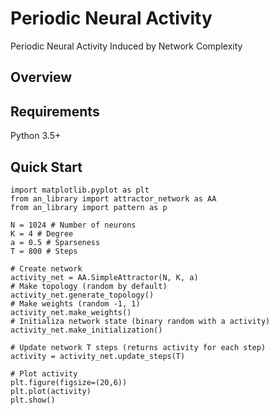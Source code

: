 # Periodic Neural Activity

Periodic Neural Activity Induced by Network Complexity

## Overview


## Requirements

Python 3.5+

## Quick Start

```
import matplotlib.pyplot as plt
from an_library import attractor_network as AA
from an_library import pattern as p

N = 1024 # Number of neurons
K = 4 # Degree
a = 0.5 # Sparseness
T = 800 # Steps

# Create network
activity_net = AA.SimpleAttractor(N, K, a)
# Make topology (random by default)
activity_net.generate_topology()
# Make weights (random -1, 1)
activity_net.make_weights()
# Initializa network state (binary random with a activity)
activity_net.make_initialization()

# Update network T steps (returns activity for each step)
activity = activity_net.update_steps(T)

# Plot activity
plt.figure(figsize=(20,6))
plt.plot(activity)
plt.show()
```

